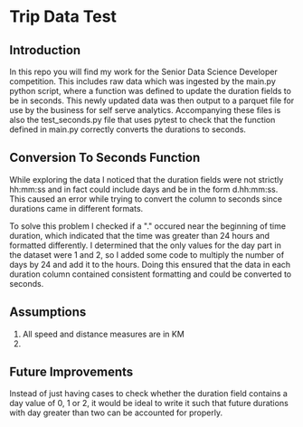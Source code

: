 # Trip Data Test 

## Introduction
In this repo you will find my work for the Senior Data Science Developer competition. This includes raw data which was ingested by the main.py python script, where a function was defined to update the duration fields to be in seconds. This newly updated data was then output to a parquet file for use by the business for self serve analytics. Accompanying these files is also the test_seconds.py file that uses pytest to check that the function defined in main.py correctly converts the durations to seconds.

## Conversion To Seconds Function
While exploring the data I noticed that the duration fields were not strictly hh:mm:ss and in fact could include days and be in the form d.hh:mm:ss. This caused an error while trying to convert the column to seconds since durations came in different formats.

To solve this problem I checked if a "." occured near the beginning of time duration, which indicated that the time was greater than 24 hours and formatted differently. I determined that the only values for the day part in the dataset were 1 and 2, so I added some code to multiply the number of days by 24 and add it to the hours. Doing this ensured that the data in each duration column contained consistent formatting and could be converted to seconds.

## Assumptions
1. All speed and distance measures are in KM
2. 

## Future Improvements
Instead of just having cases to check whether the duration field contains a day value of 0, 1 or 2, it would be ideal to write it such that future durations with day greater than two can be accounted for properly.
